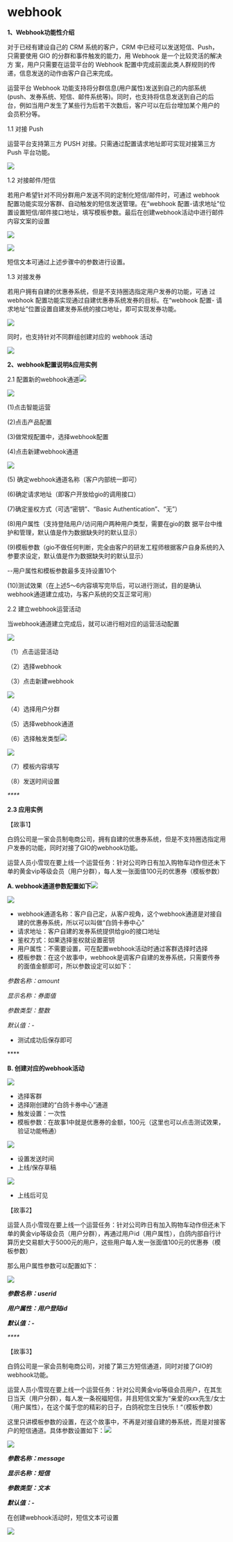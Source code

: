 # webhook



**1、Webhook功能性介绍**

对于已经有建设自己的 CRM 系统的客户，CRM 中已经可以发送短信、Push， 只需要使用 GIO 的分群和事件触发的能力，用 Webhook 是一个比较灵活的解决方 案，用户只需要在运营平台的 Webhook 配置中完成前面此类人群规则的传递，信息发送的动作由客户自己来完成。

运营平台 Webhook 功能支持将分群信息\(用户属性\)发送到自己的内部系统 \(push、发券系统、短信、邮件系统等\)。同时，也支持将信息发送到自己的后 台，例如当用户发生了某些行为后若干次数后，客户可以在后台增加某个用户的 会员积分等。

1.1 对接 Push

运营平台支持第三方 PUSH 对接。只需通过配置请求地址即可实现对接第三方Push 平台功能。

![](../../../.gitbook/assets/image%20%28339%29.png)

1.2 对接邮件/短信

若用户希望针对不同分群用户发送不同的定制化短信/邮件时，可通过 webhook 配置功能实现分客群、自动触发的短信发送管理。在“webhook 配置-请求地址”位置设置短信/邮件接口地址，填写模板参数。最后在创建webhook活动中进行邮件内容文案的设置

![](../../../.gitbook/assets/image%20%28333%29.png)

![](../../../.gitbook/assets/image%20%28321%29.png)



  短信文本可通过上述步骤中的参数进行设置。



1.3 对接发券

若用户拥有自建的优惠券系统，但是不支持圈选指定用户发券的功能，可通 过 webhook 配置功能实现通过自建优惠券系统发券的目标。在“webhook 配置- 请求地址”位置设置自建发券系统的接口地址，即可实现发券功能。

![](../../../.gitbook/assets/image%20%28319%29.png)

同时，也支持针对不同群组创建对应的 webhook 活动

![](../../../.gitbook/assets/image%20%28336%29.png)



**2、webhook配置说明&应用实例**

2.1 配置新的webhook通道![](blob:https://growingio.atlassian.net/63d8d389-0d20-40de-bce5-1654a376143b#media-blob-url=true&id=399ebf1c-2aa0-44d8-852d-0e4285f39099&collection=contentId-1470825243&contextId=1470825243&mimeType=image%2Fpng&name=image-20200714-150310.png&size=248723&width=1275&height=577)

![](../../../.gitbook/assets/image%20%28341%29.png)

\(1\)点击智能运营

\(2\)点击产品配置

\(3\)做常规配置中，选择webhook配置

\(4\)点击新建webhook通道

![](../../../.gitbook/assets/image%20%28317%29.png)

\(5\) 确定webhook通道名称（客户内部统一即可）

\(6\)确定请求地址（即客户开放给gio的调用接口）

\(7\)确定鉴权方式（可选“密钥”、“Basic Authentication”、“无”）

\(8\)用户属性（支持登陆用户/访问用户两种用户类型，需要在gio的数   据平台中维护和管理，默认值是作为数据缺失时的默认显示）

\(9\)模板参数（gio不做任何判断，完全由客户的研发工程师根据客户自身系统的入参要求设定，默认值是作为数据缺失时的默认显示）

--用户属性和模板参数最多支持设置10个

\(10\)测试效果（在上述5～6内容填写完毕后，可以进行测试，目的是确认webhook通道建立成功，与客户系统的交互正常可用）



2.2 建立webhook运营活动

当webhook通道建立完成后，就可以进行相对应的运营活动配置

![](../../../.gitbook/assets/image%20%28326%29.png)

（1）点击运营活动

（2）选择webhook

（3）点击新建webhook

![](../../../.gitbook/assets/image%20%28318%29.png)

（4）选择用户分群

（5）选择webhook通道

（6）选择触发类型![](blob:https://growingio.atlassian.net/ef874264-b69b-4f16-ac08-fbed535732b4#media-blob-url=true&id=a3f4c5c3-2909-4663-885d-56b82f13d0a7&collection=contentId-1470825243&contextId=1470825243&mimeType=image%2Fpng&name=image-20200715-030531.png&size=139016&width=834&height=549)

![](../../../.gitbook/assets/image%20%28328%29.png)

（7）模板内容填写

（8）发送时间设置

_\*\*\*\*_

**2.3 应用实例**

【故事1】

白鸽公司是一家会员制电商公司，拥有自建的优惠券系统，但是不支持圈选指定用户发券的功能，同时对接了GIO的webhook功能。

运营人员小雪现在要上线一个运营任务：针对公司昨日有加入购物车动作但还未下单的黄金vip等级会员（用户分群），每人发一张面值100元的优惠券（模板参数）

**A. webhook通道参数配置如下**![](blob:https://growingio.atlassian.net/b94d1b70-84aa-4ffc-b076-bf59fc4402f5#media-blob-url=true&id=89418424-c5d6-460d-b6ce-87664d5ad93c&collection=contentId-1470825243&contextId=1470825243&mimeType=image%2Fpng&name=image-20200715-031151.png&size=185180&width=1279&height=633)

![](../../../.gitbook/assets/image%20%28342%29.png)

* webhook通道名称：客户自己定，从客户视角，这个webhook通道是对接自建的优惠券系统，所以可以叫做“白鸽卡券中心”
* 请求地址：客户自建的发券系统提供给gio的接口地址
* 鉴权方式：如果选择鉴权就设置密钥
* 用户属性：不需要设置，可在配置webhook活动时通过客群选择时选择
* 模板参数：在这个故事中，webhook是调客户自建的发券系统，只需要传券的面值金额即可，所以参数设定可以如下：

 _参数名称：amount_

 _显示名称：券面值_

 _参数类型：整数_

 _默认值：-_

* 测试成功后保存即可

\*\*\*\*

**B. 创建对应的webhook活动**

![](../../../.gitbook/assets/image%20%28344%29.png)

* 选择客群
* 选择刚创建的“白鸽卡券中心”通道
* 触发设置：一次性
* 模板参数：在故事1中就是优惠券的金额，100元（这里也可以点击测试效果，验证功能畅通）

![](../../../.gitbook/assets/image%20%28322%29.png)

* 设置发送时间
* 上线/保存草稿

![](../../../.gitbook/assets/image%20%28334%29.png)

* 上线后可见



【故事2】

运营人员小雪现在要上线一个运营任务：针对公司昨日有加入购物车动作但还未下单的黄金vip等级会员（用户分群），再通过用户id（用户属性），白鸽内部自行计算历史交易额大于5000元的用户，这些用户每人发一张面值100元的优惠券（模板参数）

那么用户属性参数可以配置如下：

![](../../../.gitbook/assets/image%20%28323%29.png)

 _**参数名称：userid**_

 _**用户属性：用户登陆id**_

 _**默认值：-**_

_\*\*\*\*_

【故事3】

白鸽公司是一家会员制电商公司，对接了第三方短信通道，同时对接了GIO的webhook功能。

运营人员小雪现在要上线一个运营任务：针对公司黄金vip等级会员用户，在其生日当天（用户分群），每人发一条祝福短信，并且短信文案为“亲爱的xxx先生/女士（用户属性），在这个属于您的精彩的日子，白鸽祝您生日快乐！“（模板参数）

这里只讲模板参数的设置，在这个故事中，不再是对接自建的券系统，而是对接客户的短信通道。具体参数设置如下：![](blob:https://growingio.atlassian.net/498d503a-5cea-49cc-8433-dd63c734393e#media-blob-url=true&id=1c46efe8-2c5f-4abe-a6e2-328e5459d68e&collection=contentId-1470825243&contextId=1470825243&mimeType=image%2Fpng&name=image-20200715-031346.png&size=187643&width=1271&height=628)

![](../../../.gitbook/assets/image%20%28320%29.png)

 _**参数名称：message**_

 _**显示名称：短信**_

 _**参数类型：文本**_

 _**默认值：-**_

在创建webhook活动时，短信文本可设置

![](../../../.gitbook/assets/image%20%28337%29.png)

